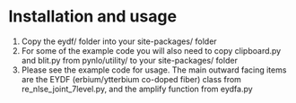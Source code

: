 # Installation and usage
1. Copy the eydf/ folder into your site-packages/ folder
2. For some of the example code you will also need to copy clipboard.py and blit.py from pynlo/utility/ to your site-packages/ folder
3. Please see the example code for usage. The main outward facing items are the EYDF (erbium/ytterbium co-doped fiber) class from re_nlse_joint_7level.py, and the amplify function from eydfa.py
